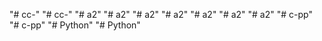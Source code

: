 "# cc-" 
"# cc-" 
"# a2" 
"# a2" 
"# a2" 
"# a2" 
"# a2" 
"# a2" 
"# a2" 
"# c-pp" 
"# c-pp" 
"# Python" 
"# Python" 
